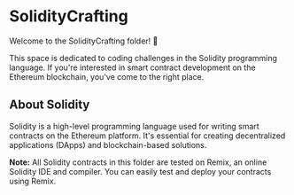 # SolidityCrafting

Welcome to the SolidityCrafting folder! 🚀

This space is dedicated to coding challenges in the Solidity programming language. If you're interested in smart contract development on the Ethereum blockchain, you've come to the right place.

## About Solidity

Solidity is a high-level programming language used for writing smart contracts on the Ethereum platform. It's essential for creating decentralized applications (DApps) and blockchain-based solutions.

**Note:** All Solidity contracts in this folder are tested on Remix, an online Solidity IDE and compiler. You can easily test and deploy your contracts using Remix.